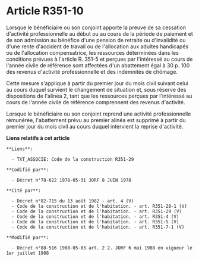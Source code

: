 # Article R351-10

Lorsque le bénéficiaire ou son conjoint apporte la preuve de sa cessation d'activité professionnelle au début ou au cours de
la période de paiement et de son admission au bénéfice d'une pension de retraite ou d'invalidité ou d'une rente d'accident de
travail ou de l'allocation aux adultes handicapés ou de l'allocation compensatrice, les ressources déterminées dans les
conditions prévues à l'article R. 351-5 et perçues par l'intéressé au cours de l'année civile de référence sont affectées
d'un abattement égal à 30 p. 100 des revenus d'activité professionnelle et des indemnités de chômage.

Cette mesure s'applique à partir du premier jour du mois civil suivant celui au cours duquel survient le changement de
situation et, sous réserve des dispositions de l'alinéa 2, tant que les ressources perçues par l'intéressé au cours de
l'année civile de référence comprennent des revenus d'activité.

Lorsque le bénéficiaire ou son conjoint reprend une activité professionnelle rémunérée, l'abattement prévu au premier alinéa
est supprimé à partir du premier jour du mois civil au cours duquel intervient la reprise d'activité.

**Liens relatifs à cet article**

	**Liens**:

	  - TXT_ASSOCIE: Code de la construction R351-29

	**Codifié par**:

	  - Décret n°78-622 1978-05-31 JORF 8 JUIN 1978

	**Cité par**:

	  - Décret n°82-715 du 13 août 1982 - art. 4 (V)
	  - Code de la construction et de l'habitation. - art. R351-28-1 (V)
	  - Code de la construction et de l'habitation. - art. R351-29 (V)
	  - Code de la construction et de l'habitation. - art. R351-4 (V)
	  - Code de la construction et de l'habitation. - art. R351-5 (V)
	  - Code de la construction et de l'habitation. - art. R351-7-1 (V)

	**Modifié par**:

	  - Décret n°88-516 1988-05-03 art. 2 2. JORF 6 mai 1988 en vigueur le 1er juillet 1988
